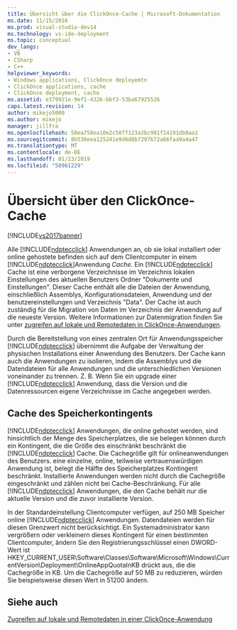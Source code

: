 ```yaml
---
title: Übersicht über die ClickOnce-Cache | Microsoft-Dokumentation
ms.date: 11/15/2016
ms.prod: visual-studio-dev14
ms.technology: vs-ide-deployment
ms.topic: conceptual
dev_langs:
- VB
- CSharp
- C++
helpviewer_keywords:
- Windows applications, ClickOnce deployemtn
- ClickOnce applications, cache
- ClickOnce deployment, cache
ms.assetid: e379921e-9ef1-4326-bbf3-53ba67925526
caps.latest.revision: 14
author: mikejo5000
ms.author: mikejo
manager: jillfra
ms.openlocfilehash: 58ea758ea10e2c58ff123a2bc991f14191db0aa1
ms.sourcegitcommit: 8b538eea125241e9d6d8b7297b72a66faa9a4a47
ms.translationtype: MT
ms.contentlocale: de-DE
ms.lasthandoff: 01/23/2019
ms.locfileid: "58961229"
---
```

# <a name="clickonce-cache-overview"></a>Übersicht über den ClickOnce-Cache
[!INCLUDE[vs2017banner](../includes/vs2017banner.md)]

Alle [!INCLUDE[ndptecclick](../includes/ndptecclick-md.md)] Anwendungen an, ob sie lokal installiert oder online gehostete befinden sich auf dem Clientcomputer in einem [!INCLUDE[ndptecclick](../includes/ndptecclick-md.md)]Anwendung *Cache*. Ein [!INCLUDE[ndptecclick](../includes/ndptecclick-md.md)] Cache ist eine verborgene Verzeichnisse im Verzeichnis lokalen Einstellungen des aktuellen Benutzers Ordner "Dokumente und Einstellungen". Dieser Cache enthält alle die Dateien der Anwendung, einschließlich Assemblys, Konfigurationsdateien, Anwendung und der benutzereinstellungen und Verzeichnis "Data". Der Cache ist auch zuständig für die Migration von Daten im Verzeichnis der Anwendung auf die neueste Version. Weitere Informationen zur Datenmigration finden Sie unter [zugreifen auf lokale und Remotedaten in ClickOnce-Anwendungen](../deployment/accessing-local-and-remote-data-in-clickonce-applications.md).  
  
 Durch die Bereitstellung von eines zentralen Ort für Anwendungsspeicher [!INCLUDE[ndptecclick](../includes/ndptecclick-md.md)] übernimmt die Aufgabe der Verwaltung der physischen Installations einer Anwendung des Benutzers. Der Cache kann auch die Anwendungen zu isolieren, indem die Assemblys und die Datendateien für alle Anwendungen und die unterschiedlichen Versionen voneinander zu trennen. Z. B. Wenn Sie ein upgrade einer [!INCLUDE[ndptecclick](../includes/ndptecclick-md.md)] Anwendung, dass die Version und die Datenressourcen eigene Verzeichnisse im Cache angegeben werden.  
  
## <a name="cache-storage-quota"></a>Cache des Speicherkontingents  
 [!INCLUDE[ndptecclick](../includes/ndptecclick-md.md)] Anwendungen, die online gehostet werden, sind hinsichtlich der Menge des Speicherplatzes, die sie belegen können durch ein Kontingent, die die Größe des einschränkt beschränkt die [!INCLUDE[ndptecclick](../includes/ndptecclick-md.md)] Cache. Die Cachegröße gilt für onlineanwendungen des Benutzers. eine einzelne, online, teilweise vertrauenswürdigen Anwendung ist, belegt die Hälfte des Speicherplatzes Kontingent beschränkt. Installierte Anwendungen werden nicht durch die Cachegröße eingeschränkt und zählen nicht bei Cache-Beschränkung. Für alle [!INCLUDE[ndptecclick](../includes/ndptecclick-md.md)] Anwendungen, die den Cache behält nur die aktuelle Version und die zuvor installierte Version.  
  
 In der Standardeinstellung Clientcomputer verfügen, auf 250 MB Speicher online [!INCLUDE[ndptecclick](../includes/ndptecclick-md.md)] Anwendungen. Datendateien werden für diesen Grenzwert nicht berücksichtigt. Ein Systemadministrator kann vergrößern oder verkleinern dieses Kontingent für einen bestimmten Clientcomputer, ändern Sie den Registrierungsschlüssel einen DWORD-Wert ist HKEY_CURRENT_USER\Software\Classes\Software\Microsoft\Windows\CurrentVersion\Deployment\OnlineAppQuotaInKB drückt aus, die die Cachegröße in KB. Um die Cachegröße auf 50 MB zu reduzieren, würden Sie beispielsweise diesen Wert in 51200 ändern.  
  
## <a name="see-also"></a>Siehe auch  
 [Zugreifen auf lokale und Remotedaten in einer ClickOnce-Anwendung](../deployment/accessing-local-and-remote-data-in-clickonce-applications.md)
